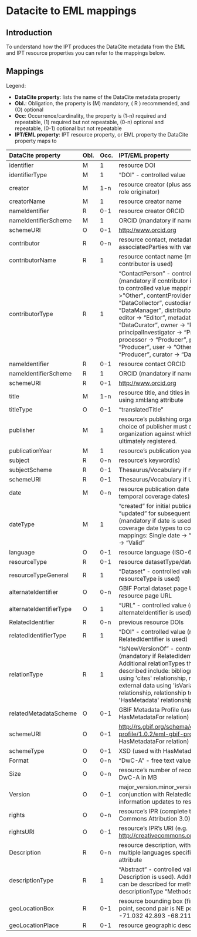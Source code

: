 # Datacite to EML mappings #



## Introduction ##

To understand how the IPT produces the DataCite metadata from the EML and IPT resource properties you can refer to the mappings below.

## Mappings ##

Legend:
  * **DataCite property**: lists the name of the DataCite metadata property
  * **Obl.**: Obligation, the property is (M) mandatory, ( R ) recommended, and (O) optional
  * **Occ**: Occurrence/cardinality, the property is (1-n) required and repeatable, (1) required but not repeatable, (0-n) optional and repeatable, (0-1) optional but not repeatable
  * **IPT/EML property**: IPT resource property, or EML property the DataCite property maps to

| **DataCite property** | **Obl.** | **Occ.** | **IPT/EML property** |
|:----------------------|:---------|:---------|:---------------------|
|identifier             |M         |1         |resource DOI          |
|identifierType         |M         |1         |“DOI” - controlled value|
|creator                |M         |1-n       |resource creator (plus associate parties with role originator)|
|creatorName            |M         |1         |resource creator name |
|nameIdentifier         |R         |0-1       |resource creator ORCID|
|nameIdentifierScheme   |M         |1         |ORCID (mandatory if nameIdentifier is used)|
|schemeURI              |O         |0-1       |http://www.orcid.org  |
|contributor            |R         |0-n       |resource contact, metadataProvider, and associatedParties with various roles |
|contributorName        |R         |1         |resource contact name (mandatory if contributor is used)|
|contributorType        |R         |1         |“ContactPerson” - controlled value (mandatory if contributor is used). Other role to controlled value mappings: author->"Other", contentProvider -> “DataCollector”, custodianSteward -> “DataManager”, distributor -> “Distributor”, editor -> “Editor”, metadataProvider -> “DataCurator”, owner -> “RightsHolder”, principalInvestigator -> “ProjectLeader”, processor -> “Producer”, publisher -> “Producer”, user -> “Other”, programmer -> “Producer”, curator -> “DataCurator”|
|nameIdentifier         |R         |0-1       |resource contact  ORCID|
|nameIdentifierScheme   |R         |1         |ORCID (mandatory if nameIdentifier is used)|
|schemeURI              |R         |0-1       |http://www.orcid.org  |
|title                  |M         |1-n       |resource title, and titles in other languages using xml:lang attribute |
|titleType              |O         |0-1       |“translatedTitle”     |
|publisher              |M         |1         |resource’s publishing organization. The choice of publisher must correspond to the organization against which the dataset is ultimately registered.|
|publicationYear        |M         |1         |resource’s publication year|
|subject                |R         |0-n       |resource’s keyword(s) |
|subjectScheme          |R         |0-1       |Thesaurus/Vocabulary if not URI|
|schemeURI              |R         |0-1       |Thesaurus/Vocabulary if URI|
|date                   |M         |0-n       |resource publication date (could also do temporal coverage dates)|
|dateType               |M         |1         |“created” for initial publication, and “updated” for subsequent publications (mandatory if date is used). Other temporal coverage date types to controlled value mappings: Single date -> “Valid”, Date range -> “Valid”|
|language               |O         |0-1       |resource language (ISO-639-1, e.g. “en”)|
|resourceType           |R         |0-1       |resource datasetType/datasetSubtype|
|resourceTypeGeneral    |R         |1         | “Dataset” - controlled value (mandatory if resourceType is used)|
|alternateIdentifier    |O         |0-n       |GBIF Portal dataset page URL and IPT public resource page URL|
|alternateIdentifierType|O         |1         |“URL” - controlled value (mandatory if alternateIdentifier is used)|
|RelatedIdentifier      |R         |0-n       |previous resource DOIs|
|relatedIdentifierType  |R         |1         |“DOI” - controlled value (mandatory if RelatedIdentifier is used)|
|relationType           |R         |1         |“IsNewVersionOf” - controlled value (mandatory if RelatedIdentifier is used). Additional relationTypes that could be described include: bibliographic citations using 'cites' relationship, relationship to external data using 'isVariantFormOf' relationship, relationship to eml.xml using 'HasMetadata' relationship|
|relatedMetadataScheme  |O         |0-1       |GBIF Metadata Profile (used with HasMetadataFor relation)|
|schemeURI              |O         |0-1       |http://rs.gbif.org/schema/eml-gbif-profile/1.0.2/eml-gbif-profile.xsd (used with HasMetadataFor relation)|
|schemeType             |O         |0-1       |XSD (used with HasMetadataFor relation)|
|Format                 |O         |0-n       |“DwC-A” - free text value|
|Size                   |O         |0-n       |resource’s number of records, or size of DwC-A in MB|
|Version                |O         |0-1       |major\_version.minor\_version (used in conjunction with RelatedIdentifier to indicate information updates to resource)|
|rights                 |O         |0-n       |resource’s IPR (complete title e.g. Creative Commons Attribution 3.0)|
|rightsURI              |O         |0-1       |resource’s IPR’s URI (e.g. http://creativecommons.org/lincenses/by/3.0|
|Description            |R         |0-n       |resource description, with descriptions in multiple languages specified using xml:lang attribute|
|descriptionType        |R         |1         |“Abstract” - controlled value (mandatory if Description is used). Additional descriptions can be described for methods, with descriptionType “Methods”|
|geoLocationBox         |R         |0-1       |resource bounding box (first pair is SW point, second pair is NE point, e.g. 41.090 -71.032 42.893 -68.211)|
|geoLocationPlace       |R         |0-1       |resource geographic description, free text.|